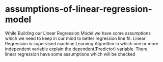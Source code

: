 # assumptions-of-linear-regression-model
While Building our Linear Regression Model we have some assumptions which we need to keep in our mind to better regression line fit. Linear Regression is supervised machine Learning Algorithm in which one or more independent variable explain the dependent(Predictor) variable. There linear regression have some assumptions which will be checked
